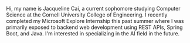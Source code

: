 Hi, my name is Jacqueline Cai, a current sophomore studying Computer Science at the Cornell University College of Engineering. I recently completed my Microsoft Explore Internship this past summer where I was primarily exposed to backend web development using REST APIs, Spring Boot, and Java. I'm interested in specializing in the AI field in the future.

<!--
**jacquelinecai40/jacquelinecai40** is a ✨ _special_ ✨ repository because its `README.md` (this file) appears on your GitHub profile.

Here are some ideas to get you started:

- 🔭 I’m currently working on ...
- 🌱 I’m currently learning ...
- 👯 I’m looking to collaborate on ...
- 🤔 I’m looking for help with ...
- 💬 Ask me about ...
- 📫 How to reach me: ...
- 😄 Pronouns: ...
- ⚡ Fun fact: ...
-->
